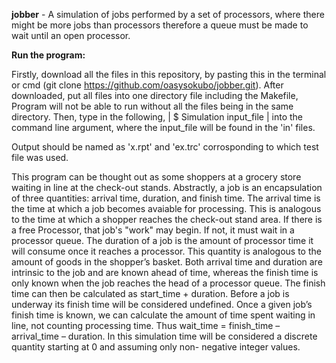 **jobber** - A simulation of jobs performed by a set of processors, where there might be more jobs than processors 
              therefore a queue must be made to wait until an open processor.
              
              
**Run the program:**

Firstly, download all the files in this repository, by pasting this in the terminal or cmd (git clone 
https://github.com/oasysokubo/jobber.git). After downloaded, put all files into one directory file including the Makefile,
Program will not be able to run without all the files being in the same directory. 
Then, type in the following, 
| $ Simulation input_file |
into the command line argument, where the input_file will be found in the 'in' files.

Output should be named as 'x.rpt' and 'ex.trc' corrosponding to which test file was used.

This program can be thought out as some shoppers at a grocery store waiting in line at the check-out stands.
Abstractly, a job is an encapsulation of three quantities: arrival time, duration, and finish time. The arrival time
is the time at which a job becomes avaiable for processing. This is analogous to the time at which a shopper reaches the 
check-out stand area. If there is a free Processor, that job's "work" may begin. If not, it must wait in a processor queue. 
The duration of a job is the amount of processor time it will consume once it reaches a processor. This quantity is analogous 
to the amount of goods in the shopper’s basket. Both arrival time and duration are intrinsic to the job and are known ahead of 
time, whereas the finish time is only known when the job reaches the head of a processor queue. The finish time can then be 
calculated as start_time + duration. Before a job is underway its finish time will be considered undefined. Once a given job’s 
finish time is known, we can calculate the amount of time spent waiting in line, not counting processing time. Thus wait_time 
= finish_time – arrival_time – duration. In this simulation time will be considered a discrete quantity starting at 0 and 
assuming only non- negative integer values.

